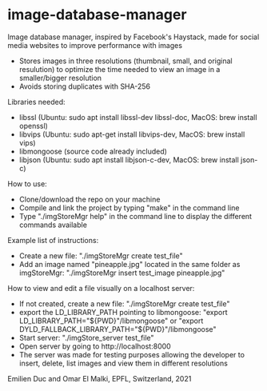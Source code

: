 # image-database-manager

Image database manager, inspired by Facebook's Haystack, made for social media websites to improve performance with images
- Stores images in three resolutions (thumbnail, small, and original resulution) to optimize the time needed to view an image in a smaller/bigger resolution
- Avoids storing duplicates with SHA-256

Libraries needed:
- libssl (Ubuntu: sudo apt install libssl-dev libssl-doc, MacOS: brew install openssl)
- libvips (Ubuntu: sudo apt-get install libvips-dev, MacOS: brew install vips)
- libmongoose (source code already included)
- libjson (Ubuntu: sudo apt install libjson-c-dev, MacOS: brew install json-c)

How to use:
- Clone/download the repo on your machine
- Compile and link the project by typing "make" in the command line
- Type "./imgStoreMgr help" in the command line to display the different commands available

Example list of instructions:
- Create a new file: "./imgStoreMgr create test_file"
- Add an image named "pineapple.jpg" located in the same folder as imgStoreMgr: "./imgStoreMgr insert test_image pineapple.jpg"

How to view and edit a file visually on a localhost server:
- If not created, create a new file: "./imgStoreMgr create test_file"
- export the LD_LIBRARY_PATH pointing to libmongoose: "export LD_LIBRARY_PATH="${PWD}"/libmongoose" or "export DYLD_FALLBACK_LIBRARY_PATH="${PWD}"/libmongoose"
- Start server: "./imgStore_server test_file"
- Open server by going to http://localhost:8000
- The server was made for testing purposes allowing the developer to insert, delete, list images and view them in different resolutions

Emilien Duc and Omar El Malki, EPFL, Switzerland, 2021
